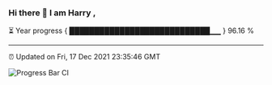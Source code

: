 ### Hi there 👋 I am Harry , 

⏳ Year progress { ████████████████████████████▁▁ } 96.16 %

---

⏰ Updated on Fri, 17 Dec 2021 23:35:46 GMT

![Progress Bar CI](https://github.com/duykhang68/duykhang68/workflows/Progress%20Bar%20CI/badge.svg)
